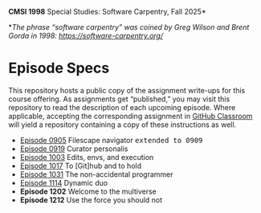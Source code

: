 **CMSI 1998** Special Studies: Software Carpentry, Fall 2025*

*_The phrase “software carpentry” was coined by Greg Wilson and Brent Gorda in 1998:
https://software-carpentry.org/_

# Episode Specs
This repository hosts a public copy of the assignment write-ups for this course offering. As assignments get “published,” you may visit this repository to read the description of each upcoming episode. Where applicable, accepting the corresponding assignment in [GitHub Classroom](https://classroom.github.com) will yield a repository containing a copy of these instructions as well.

* [Episode 0905](./filescape-navigator.md) Filescape navigator <kbd>extended to 0909</kbd>
* [Episode 0919](./curator-personalis.md) Curator personalis
* [Episode 1003](./edits-envs-execution.md) Edits, envs, and execution
* [Episode 1017](./to-github-and-to-hold.md) To [Git]hub and to hold
* [Episode 1031](./the-non-accidental-programmer.md) The non-accidental programmer
* [Episode 1114](./dynamic-duo.md) Dynamic duo
* **Episode 1202** Welcome to the multiverse
* **Episode 1212** Use the force you should not
